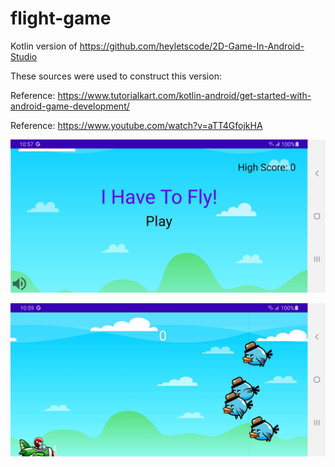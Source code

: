 # flight-game
Kotlin version of https://github.com/heyletscode/2D-Game-In-Android-Studio


These sources were used to construct this version:

Reference: https://www.tutorialkart.com/kotlin-android/get-started-with-android-game-development/

Reference: https://www.youtube.com/watch?v=aTT4GfojkHA


![Alt text](Screenshot_20220428-105726_FlightGame.jpg?raw=true "Screen shot main screen")


![Alt text](Screenshot_20220428-105952_FlightGame.jpg?raw=true "Screen shot game view")

